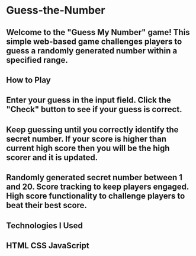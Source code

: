 # Guess-the-Number
Welcome to the "Guess My Number" game! This simple web-based game challenges players to guess a randomly generated number within a specified range.
---------------------------------------------------------------------------------------------------------------------------------------------------
How to Play
---------------------------------------------------------------------------------------------------------------------------------------------------
Enter your guess in the input field.
Click the "Check" button to see if your guess is correct.
---------------------------------------------------------------------------------------------------------------------------------------------------
Keep guessing until you correctly identify the secret number.
If your score is higher than current high score then you will be the high scorer and it is updated.
---------------------------------------------------------------------------------------------------------------------------------------------------
Randomly generated secret number between 1 and 20.
Score tracking to keep players engaged.
High score functionality to challenge players to beat their best score.
---------------------------------------------------------------------------------------------------------------------------------------------------
Technologies I Used
---------------------------------------------------------------------------------------------------------------------------------------------------
HTML
CSS
JavaScript
---------------------------------------------------------------------------------------------------------------------------------------------------
